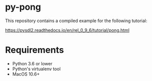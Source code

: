 # py-pong

This repository contains a compiled example for the following tutorial:

https://pysdl2.readthedocs.io/en/rel_0_9_6/tutorial/pong.html

# Requirements

- Python 3.6 or lower
- Python's virtualenv tool
- MacOS 10.6+
